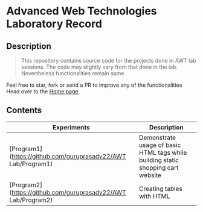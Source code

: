 # Advanced Web Technologies Laboratory Record

## Description

> This repository contains source code for the projects done in AWT lab sessions. The code may slightly vary from that done in the lab. Nevertheless functionalities remain same.

Feel free to star, fork or send a PR to improve any of the functionalities
Head over to the [Home page]()

## Contents

| Experiments                                                   | Description                                                                      |
| ------------------------------------------------------------- | -------------------------------------------------------------------------------- |
| [Program1](https://github.com/guruprasadv22/AWT Lab/Program1) | Demonstrate usage of basic HTML tags while building static shopping cart website |
| [Program2](https://github.com/guruprasadv22/AWT Lab/Program2) | Creating tables with HTML                                                        |
